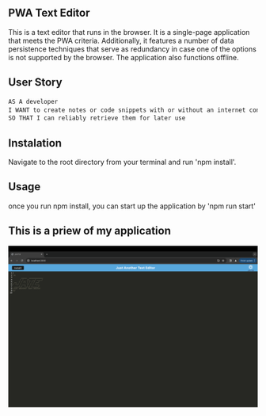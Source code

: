 ## PWA Text Editor


This is a text editor that runs in the browser. It is a single-page application that meets the PWA criteria. 
Additionally, it features a number of data persistence techniques that serve as redundancy in case one of the options is not supported by the browser. The application also functions offline.

## User Story

```md
AS A developer
I WANT to create notes or code snippets with or without an internet connection
SO THAT I can reliably retrieve them for later use
```

## Instalation 

Navigate to the root directory from your terminal and run 'npm install'.

## Usage

once you run npm install, you can start up the application by 'npm run start'


## This is a priew of my application


![screenshot of my application](PWA-TE.png) 
